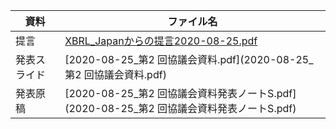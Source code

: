 | 資料 | ファイル名 |
| ---- | ---- |
| 提言 | [XBRL_Japanからの提言2020-08-25.pdf](XBRL_Japanからの提言2020-08-25.pdf) |
| 発表スライド | [2020-08-25_第2 回協議会資料.pdf](2020-08-25_第2 回協議会資料.pdf) |
| 発表原稿　| [2020-08-25_第2 回協議会資料発表ノートS.pdf](2020-08-25_第2 回協議会資料発表ノートS.pdf) |
